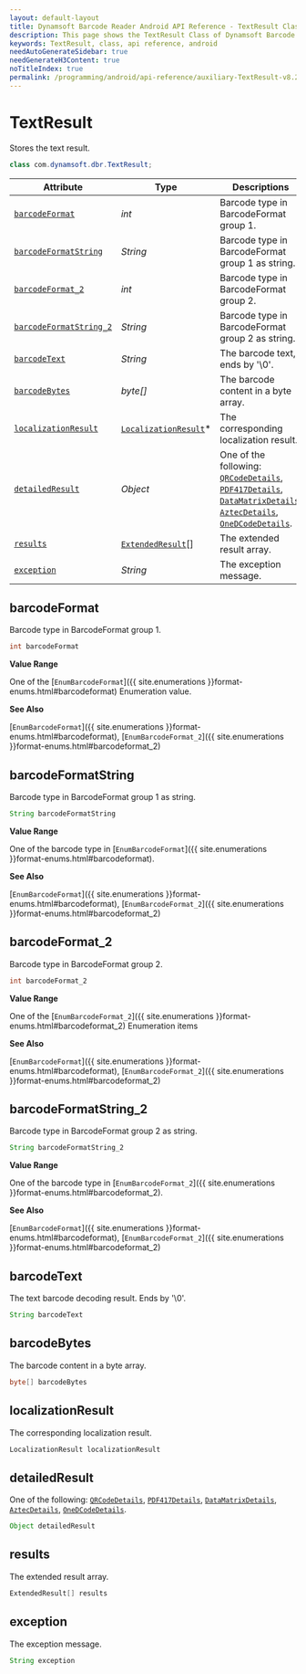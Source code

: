 ```yaml
---
layout: default-layout
title: Dynamsoft Barcode Reader Android API Reference - TextResult Class
description: This page shows the TextResult Class of Dynamsoft Barcode Reader for Android SDK.
keywords: TextResult, class, api reference, android
needAutoGenerateSidebar: true
needGenerateH3Content: true
noTitleIndex: true
permalink: /programming/android/api-reference/auxiliary-TextResult-v8.2.5.html
---
```


# TextResult

Stores the text result.

```java
class com.dynamsoft.dbr.TextResult;
```

| Attribute | Type | Descriptions |
| --------- | ---- | ------------ |
| [`barcodeFormat`](#barcodeformat) | *int* | Barcode type in BarcodeFormat group 1. |
| [`barcodeFormatString`](#barcodeformatstring) | *String* | Barcode type in BarcodeFormat group 1 as string. |
| [`barcodeFormat_2`](#barcodeformat_2) | *int* | Barcode type in BarcodeFormat group 2. |
| [`barcodeFormatString_2`](#barcodeformatstring_2) | *String* | Barcode type in BarcodeFormat group 2 as string. |
| [`barcodeText`](#barcodetext) | *String* | The barcode text, ends by '\0'. |
| [`barcodeBytes`](#barcodebytes) | *byte\[\]* | The barcode content in a byte array. |
| [`localizationResult`](#localizationresult) | [`LocalizationResult`](auxiliary-LocalizationResult.md)\* | The corresponding localization result. |
| [`detailedResult`](#detailedresult) | *Object* | One of the following: [`QRCodeDetails`](auxiliary-qrcodedetails.md), [`PDF417Details`](auxiliary-pdf417details.md), [`DataMatrixDetails`](auxiliary-datamatrixdetails.md), [`AztecDetails`](auxiliary-aztecdetails.md), [`OneDCodeDetails`](auxiliary-onedcodedetails.md). |
| [`results`](#results) | [`ExtendedResult`](auxiliary-ExtendedResult.md)\[\] | The extended result array. |
| [`exception`](#exception) | *String* | The exception message. |

## barcodeFormat

Barcode type in BarcodeFormat group 1.

```java
int barcodeFormat
```

**Value Range**

One of the [`EnumBarcodeFormat`]({{ site.enumerations }}format-enums.html#barcodeformat) Enumeration value.

**See Also**

[`EnumBarcodeFormat`]({{ site.enumerations }}format-enums.html#barcodeformat), [`EnumBarcodeFormat_2`]({{ site.enumerations }}format-enums.html#barcodeformat_2)

## barcodeFormatString

Barcode type in BarcodeFormat group 1 as string.

```java
String barcodeFormatString
```

**Value Range**

One of the barcode type in [`EnumBarcodeFormat`]({{ site.enumerations }}format-enums.html#barcodeformat).

**See Also**

[`EnumBarcodeFormat`]({{ site.enumerations }}format-enums.html#barcodeformat), [`EnumBarcodeFormat_2`]({{ site.enumerations }}format-enums.html#barcodeformat_2)

## barcodeFormat_2

Barcode type in BarcodeFormat group 2.

```java
int barcodeFormat_2
```

**Value Range**

One of the [`EnumBarcodeFormat_2`]({{ site.enumerations }}format-enums.html#barcodeformat_2) Enumeration items

**See Also**

[`EnumBarcodeFormat`]({{ site.enumerations }}format-enums.html#barcodeformat), [`EnumBarcodeFormat_2`]({{ site.enumerations }}format-enums.html#barcodeformat_2)

## barcodeFormatString_2

Barcode type in BarcodeFormat group 2 as string.

```java
String barcodeFormatString_2
```

**Value Range**

One of the barcode type in [`EnumBarcodeFormat_2`]({{ site.enumerations }}format-enums.html#barcodeformat_2).

**See Also**

[`EnumBarcodeFormat`]({{ site.enumerations }}format-enums.html#barcodeformat), [`EnumBarcodeFormat_2`]({{ site.enumerations }}format-enums.html#barcodeformat_2)

## barcodeText

The text barcode decoding result. Ends by '\0'.

```java
String barcodeText
```

## barcodeBytes

The barcode content in a byte array.

```java
byte[] barcodeBytes
```

## localizationResult

The corresponding localization result.

```java
LocalizationResult localizationResult
```

## detailedResult

One of the following: [`QRCodeDetails`](auxiliary-QRCodeDetails.md), [`PDF417Details`](auxiliary-PDF417Details.md), [`DataMatrixDetails`](auxiliary-DataMatrixDetails.md), [`AztecDetails`](auxiliary-AztecDetails.md), [`OneDCodeDetails`](auxiliary-OneDCodeDetails.md).

```java
Object detailedResult
```

## results

The extended result array.

```java
ExtendedResult[] results
```

## exception

The exception message.

```java
String exception
```

